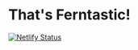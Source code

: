 # That's Ferntastic!

[![Netlify Status](https://api.netlify.com/api/v1/badges/2fb4b310-df24-4789-9c8b-ad2507068df7/deploy-status)](https://app.netlify.com/sites/thatsferntastic/deploys)
